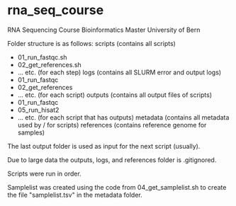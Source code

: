 # rna_seq_course
RNA Sequencing Course Bioinformatics Master University of Bern

Folder structure is as follows:
scripts (contains all scripts)
- 01_run_fastqc.sh
- 02_get_references.sh
- ... etc. (for each step)
logs (contains all SLURM error and output logs)
- 01_run_fastqc
- 02_get_references
- ... etc. (for each script)
outputs (contains all output files of scripts)
- 01_run_fastqc
- 05_run_hisat2
- ... etc. (for each script that has outputs)
metadata (contains all metadata used by / for scripts)
references (contains reference genome for samples)

The last output folder is used as input for the next script (usually).

Due to large data the outputs, logs, and references folder is .gitignored.

Scripts were run in order.

Samplelist was created using the code from 04_get_samplelist.sh to create the file "samplelist.tsv" in the metadata folder.
